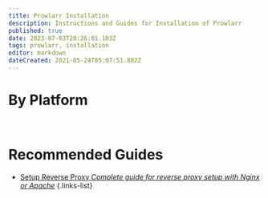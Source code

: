 ```yaml
---
title: Prowlarr Installation
description: Instructions and Guides for Installation of Prowlarr
published: true
date: 2023-07-03T20:26:01.103Z
tags: prowlarr, installation
editor: markdown
dateCreated: 2021-05-24T05:07:51.882Z
---
```


# By Platform

[<i class="fab fa-windows" style="font-size: 3em;"></i>](/prowlarr/installation/windows)&nbsp;&nbsp;&nbsp;&nbsp;[<i class="fab fa-linux" style="font-size: 3em;"></i>](/prowlarr/installation/linux)&nbsp;&nbsp;&nbsp;&nbsp;[<i class="fab fa-apple" style="font-size: 3em;"></i>](/prowlarr/installation/macos)&nbsp;&nbsp;&nbsp;&nbsp;[<i class="fab fa-freebsd" style="font-size: 3em;"></i>](/prowlarr/installation/freebsd)&nbsp;&nbsp;&nbsp;&nbsp;[<i class="fab fa-docker" style="font-size: 3em;"></i>](/prowlarr/installation/docker)

# Recommended Guides

- [Setup Reverse Proxy *Complete guide for reverse proxy setup with Nginx or Apache*](/prowlarr/installation/reverse-proxy)
{.links-list}
